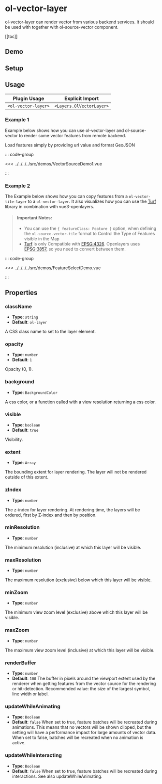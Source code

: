# ol-vector-layer

ol-vector-layer can render vector from various backend services. It should be used with together with ol-source-vector component.

[[toc]]

## Demo

<script setup lang="ts">
import VectorSourceDemo1 from "@demos/VectorSourceDemo1.vue"
import FeatureSelectDemo from "@demos/FeatureSelectDemo.vue"
</script>

## Setup

<!--@include: ../../layers.plugin.md-->

## Usage

| Plugin Usage        |     Explicit Import      |
| ------------------- | :----------------------: |
| `<ol-vector-layer>` | `<Layers.OlVectorLayer>` |

### Example 1

<ClientOnly>
<VectorSourceDemo1 />
</ClientOnly>

Example below shows how you can use ol-vector-layer and ol-source-vector to render some vector features from remote backend.

Load features simply by providing url value and format GeoJSON

::: code-group

<<< ../../../../src/demos/VectorSourceDemo1.vue

:::

### Example 2

The Example below shows how you can copy features from a `ol-vector-tile-layer` to a `ol-vector-layer`. It also visualizes how you can use the [Turf](https://turfjs.org/) library in combination with vue3-openlayers.

> #### Important Notes:
>
> - You can use the `{ featureClass: Feature }` option, when defining the `ol-source-vector-tile` format to Control the Type of Features visible in the Map
> - [Turf](https://turfjs.org/) is only Compatible with [EPSG:4326](https://epsg.io/4326). Openlayers uses [EPSG:3857](https://epsg.io/3857), so you need to convert between them.

<ClientOnly>
<FeatureSelectDemo />
</ClientOnly>

::: code-group

<<< ../../../../src/demos/FeatureSelectDemo.vue

:::

## Properties

### className

- **Type**: `string`
- **Default**: `ol-layer`

A CSS class name to set to the layer element.

### opacity

- **Type**: `number`
- **Default**: `1`

Opacity (0, 1).

### background

- **Type**: `BackgroundColor`

A css color, or a function called with a view resolution returning a css color.

### visible

- **Type**: `boolean`
- **Default**: `true`

Visibility.

### extent

- **Type**: `Array`

The bounding extent for layer rendering. The layer will not be rendered outside of this extent.

### zIndex

- **Type**: `number`

The z-index for layer rendering. At rendering time, the layers will be ordered, first by Z-index and then by position.

### minResolution

- **Type**: `number`

The minimum resolution (inclusive) at which this layer will be visible.

### maxResolution

- **Type**: `number`

The maximum resolution (exclusive) below which this layer will be visible.

### minZoom

- **Type**: `number`

The minimum view zoom level (exclusive) above which this layer will be visible.

### maxZoom

- **Type**: `number`

The maximum view zoom level (inclusive) at which this layer will be visible.

### renderBuffer

- **Type**: `number`
- **Default**: `100`
  The buffer in pixels around the viewport extent used by the renderer when getting features from the vector source for the rendering or hit-detection. Recommended value: the size of the largest symbol, line width or label.

### updateWhileAnimating

- **Type**: `Boolean`
- **Default**: `false`
  When set to true, feature batches will be recreated during animations. This means that no vectors will be shown clipped, but the setting will have a performance impact for large amounts of vector data. When set to false, batches will be recreated when no animation is active.

### updateWhileInteracting

- **Type**: `Boolean`
- **Default**: `false`
  When set to true, feature batches will be recreated during interactions. See also updateWhileAnimating.
